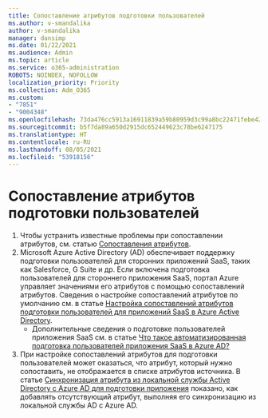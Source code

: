 ```yaml
---
title: Сопоставление атрибутов подготовки пользователей
ms.author: v-smandalika
author: v-smandalika
manager: dansimp
ms.date: 01/22/2021
ms.audience: Admin
ms.topic: article
ms.service: o365-administration
ROBOTS: NOINDEX, NOFOLLOW
localization_priority: Priority
ms.collection: Adm_O365
ms.custom:
- "7851"
- "9004348"
ms.openlocfilehash: 73da476cc5913a16911839a59b80959d3c99a8bc22471febe421b022ce2c49ae
ms.sourcegitcommit: b5f7da89a650d2915dc652449623c78be6247175
ms.translationtype: HT
ms.contentlocale: ru-RU
ms.lasthandoff: 08/05/2021
ms.locfileid: "53918156"
---
```

# <a name="user-provisioning-attribute-mapping"></a>Сопоставление атрибутов подготовки пользователей

1. Чтобы устранить известные проблемы при сопоставлении атрибутов, см. статью [Сопоставления атрибутов](https://docs.microsoft.com/azure/active-directory/app-provisioning/known-issues#attribute-mappings). 
2. Microsoft Azure Active Directory (AD) обеспечивает поддержку подготовки пользователей для сторонних приложений SaaS, таких как Salesforce, G Suite и др. Если включена подготовка пользователей для стороннего приложения SaaS, портал Azure управляет значениями его атрибутов с помощью сопоставлений атрибутов. Сведения о настройке сопоставлений атрибутов по умолчанию см. в статье [Настройка сопоставлений атрибутов подготовки пользователей для приложений SaaS в Azure Active Directory](https://docs.microsoft.com/azure/active-directory/app-provisioning/customize-application-attributes).
    - Дополнительные сведения о подготовке пользователей приложения SaaS см. в статье [Что такое автоматизированная подготовка пользователей приложения SaaS в Azure AD?](https://docs.microsoft.com/azure/active-directory/app-provisioning/user-provisioning) 
3. При настройке сопоставлений атрибутов для подготовки пользователей может оказаться, что атрибут, который нужно сопоставить, не отображается в списке атрибутов источника. В статье [Синхронизация атрибута из локальной службы Active Directory с Azure AD для подготовки приложения](https://docs.microsoft.com/azure/active-directory/app-provisioning/user-provisioning-sync-attributes-for-mapping) показано, как добавлять отсутствующий атрибут, выполняя его синхронизацию из локальной службы AD с Azure AD.
